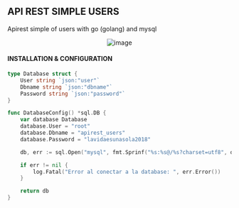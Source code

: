 ## API REST SIMPLE USERS
Apirest simple of users with go (golang) and mysql

<center>

![image](https://i.ya-webdesign.com/images/golang-vector-1.png)

</center>

#### INSTALLATION & CONFIGURATION

```go
type Database struct {
    User string `json:"user"`
    Dbname string `json:"dbname"`
    Password string `json:"password"`
}

func DatabaseConfig() *sql.DB {
    var database Database
    database.User = "root"
    database.Dbname = "apirest_users"
    database.Password = "lavidaesunasola2018"

    db, err := sql.Open("mysql", fmt.Sprinf("%s:%s@/%s?charset=utf8", database.User, database.Dbname, database.Password))

    if err != nil {
        log.Fatal("Error al conectar a la database: ", err.Error())
    }

    return db
}

```
